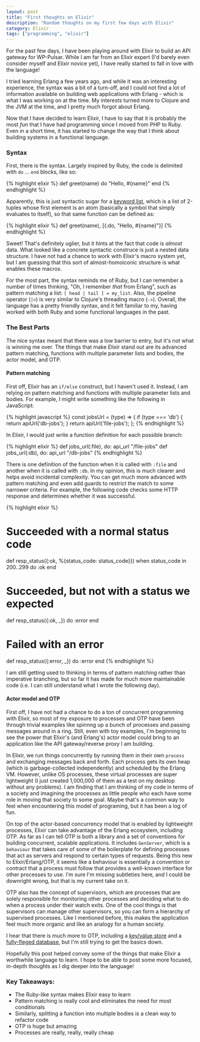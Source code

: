 ```yaml
---
layout: post
title: "First thoughts on Elixir"
description: "Random thoughts on my first few days with Elixir"
category: Elixir
tags: ["programming", "elixir"]
---
```


For the past few days, I have been playing around with Elixir to build
an API gateway for WP-Pulsar. While I am far from an Elixir expert (I'd
barely even consider myself and Elixir novice yet), I have really started
to fall in love with the language!

I tried learning Erlang a few years ago, and while it was an interesting
experience, the syntax was a bit of a turn-off, and I could not find a lot
of information available on building web applications with Erlang - which is
what I was working on at the time. My interests turned more to Clojure and
the JVM at the time, and I pretty much forgot about Erlang.

Now that I have decided to learn Elixir, I have to say that it is probably
the most _fun_ that I have had programming since I moved from PHP to Ruby.
Even in a short time, it has started to change the way that I think about
building systems in a functional language.

### Syntax

First, there is the syntax. Largely inspired by Ruby, the code is delimited
with `do` ... `end` blocks, like so:

{% highlight elixir %}
def greet(name) do
  "Hello, #{name}"
end
{% endhighlight %}

Apparently, this is just syntactic sugar for a
[keyword list](https://elixir-lang.org/getting-started/keywords-and-maps.html),
which is a list of 2-tuples whose first element is an atom (basically a symbol
that simply evaluates to itself), so that same function can be defined as:

{% highlight elixir %}
def greet(name), [{:do, "Hello, #{name}"}]
{% endhighlight %}

Sweet! That's definitely uglier, but it hints at the fact that code is _almost_
data. What looked like a concrete syntactic construce is just a nested data
structure. I have not had a chance to work with Elixir's macro system yet, but I
am guessing that this sort of almost-homoiconic structure is what enables
these macros.

For the most part, the syntax reminds me of Ruby, but I can remember a number
of times thinking, "Oh, I remember *that* from Erlang", such as pattern matching
a list: `[ head | tail ] = my_list`. Also, the pipeline operator (`|>`) is very
similar to Clojure's threading macro (`->`). Overall, the language has a pretty
friendly syntax, and it felt familiar to my, having worked with both Ruby and
some functional languages in the past.

<script async src="//pagead2.googlesyndication.com/pagead/js/adsbygoogle.js"></script>
<ins class="adsbygoogle"
     style="display:block; text-align:center;"
     data-ad-layout="in-article"
     data-ad-format="fluid"
     data-ad-client="ca-pub-6265787006533161"
     data-ad-slot="3706397953"></ins>
<script>
(adsbygoogle = window.adsbygoogle || []).push({});
</script>



### The Best Parts

The nice syntax meant that there was a low barrier to entry, but it's not what is
winning me over. The things that make Elixir stand out are its advanced pattern
matching, functions with multiple parameter lists and bodies, the actor model, and
OTP.


#### Pattern matching

First off, Elixir has an `if/else` construct, but I haven't used it. Instead, I am
relying on pattern matching and functions with multiple parameter lists and bodies.
For example, I might write something like the following in JavaScript:

{% highlight javascript %}
const jobsUrl = (type) => {
  if (type === 'db') {
    return apiUrl('db-jobs');
  }
  return apiUrl('file-jobs');
};
{% endhighlight %}

In Elixir, I would just write a function definition for each possible branch:

{% highlight elixir %}
def jobs_url(:file), do: api_url "/file-jobs"
def jobs_url(:db),   do: api_url "/db-jobs"
{% endhighlight %}

There is one definition of the function when it is called with `:file` and another
when it is called with `:db`. In my opinion, this is much clearer and helps avoid
incidental complexity. You can get much more advanced with pattern matching and
even add guards to restrict the match to some narrower criteria. For example,
the following code checks some HTTP response and determines whether it was
successful.

{% highlight elixir %}
# Succeeded with a normal status code
def resp_status({:ok, %{status_code: status_code}}) when status_code in 200..299 do
  :ok
end

# Succeeded, but not with a status we expected
def resp_status({:ok, _}) do
  :error
end

# Failed with an error
def resp_status({:error, _}) do
  :error
end
{% endhighlight %}

I am still getting used to thinking in terms of pattern matching rather than
imperative branching, but so far it has made for much more maintainable code
(i.e. I can still understand what I wrote the following day).

#### Actor model and OTP

First off, I have not had a chance to do a ton of concurrent programming with
Elixir, so most of my exposure to processes and OTP have been through trivial
examples like spinnng up a bunch of processes and passing messages around in
a ring. Still, even with toy examples, I'm beginning to see the power that
Elixir's (and Erlang's) actor model could bring to an application like the
API gateway/reverse proxy I am building.

In Elixir, we run things concurrently by running them in their own `process`
and exchanging messages back and forth. Each process gets its own heap (which
is garbage-collected independently) and scheduled by the Erlang VM. However,
unlike OS processes, these virtual processes are super lightweight (I just
created 1,000,000 of them as a test on my desktop without any problems). I am
finding that I am thinking of my code in terms of a society and imagining the
processes as little people who each have some role in moving that society to
some goal. Maybe that's a common way to feel when encountering this model of
programing, but it has been a log of fun.

On top of the actor-based concurrency model that is enabled by lightweight
processes, Elixir can take advantage of the Erlang ecosystem, including OTP.
As far as I can tell OTP is both a library and a set of conventions for
building concurrent, scalable applications. It includes `GenServer`, which is
a `behaviour` that takes care of some of the boilerplate for defining processes
that act as servers and respond to certain types of requests. Being this new
to Elixir/Erlang/OTP, it seems like a behaviour is essentially a convention or
contract that a process must follow that provides a well-known interface for
other processes to use. I'm sure I'm missing subtleties here, and I could be
downright wrong, but that is my current take on it.

OTP also has the concept of supervisors, which are processes that are solely
responsible for monitoring other processes and deciding what to do when a
process under their watch exits. One of the cool things is that supervisors
can manage other supervisors, so you can form a hierarchy of supervised
processes. Like I mentioned before, this makes the application feel much more
organic and like an analogy for a human society.

I hear that there is much more to OTP, including a
[key/value store](https://elixir-lang.org/getting-started/mix-otp/ets.html)
and a [fully-fleged database](http://erlang.org/doc/apps/mnesia/Mnesia_overview.html),
but I'm still trying to get the basics down.

Hopefully this post helped convey some of the things that make Elixir a
worthwhile language to learn. I hope to be able to post some more focused,
in-depth thoughts as I dig deeper into the language!

### Key Takeaways:

- The Ruby-like syntax makes Elixir easy to learn
- Pattern matching is really cool and eliminates the need for most conditionals
- Similarly, splitting a function into multiple bodies is a clean way to
  refactor code
- OTP is huge but amazing
- Processes are really, really, really cheap

